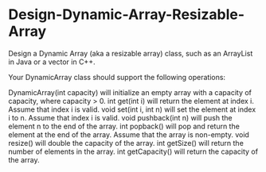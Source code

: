 # Design-Dynamic-Array-Resizable-Array

Design a Dynamic Array (aka a resizable array) class, such as an ArrayList in Java or a vector in C++.

Your DynamicArray class should support the following operations:

DynamicArray(int capacity) will initialize an empty array with a capacity of capacity, where capacity > 0.
int get(int i) will return the element at index i. Assume that index i is valid.
void set(int i, int n) will set the element at index i to n. Assume that index i is valid.
void pushback(int n) will push the element n to the end of the array.
int popback() will pop and return the element at the end of the array. Assume that the array is non-empty.
void resize() will double the capacity of the array.
int getSize() will return the number of elements in the array.
int getCapacity() will return the capacity of the array.
